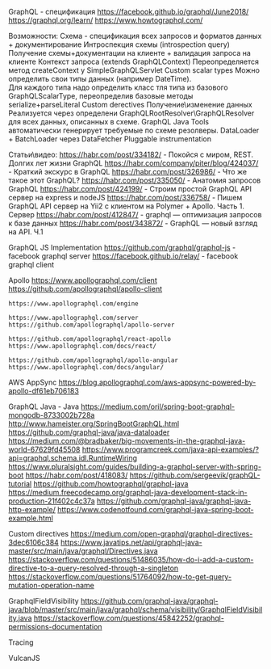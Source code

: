 GraphQL - спецификация
    https://facebook.github.io/graphql/June2018/
    https://graphql.org/learn/
    https://www.howtographql.com/

Возможности:
    Схема - спецификация всех запросов и форматов данных + документирование
    Интроспекция схемы (introspection query) 
        Получение схемы+документации на клиенте + валидация запроса на клиенте
    Контекст запроса (extends GraphQLContext)
        Переопределяется метод createContext у SimpleGraphQLServlet
    Custom scalar types
        Mожно определить свои типы данных (например DateTime).  
        Для каждого типа надо определить класс тля типа из базового GraphQLScalarType, 
        переопределив базовые методы serialize+parseLiteral
    Custom derectives
    Получение\изменение данных 
        Реализуется через определени GraphQLRootResolver\GraphQLResolver для всех данных, описанных в схеме.
        GraphQL Java Tools автоматически генерирует требуемые по схеме резолверы.
    DataLoader + BatchLoader через DataFetcher
    Pluggable instrumentation
    

Статьи\видео:
    https://habr.com/post/334182/                   - Покойся с миром, REST. Долгих лет жизни GraphQL
    https://habr.com/company/piter/blog/424037/     - Краткий экскурс в GraphQL
    https://habr.com/post/326986/                   - Что же такое этот GraphQL?
    https://habr.com/post/335050/                   - Анатомия запросов GraphQL
    https://habr.com/post/424199/                   - Строим простой GraphQL API сервер на express и nodeJS
    https://habr.com/post/336758/                   - Пишем GraphQL API сервер на Yii2 с клиентом на Polymer + Apollo. Часть 1. Сервер
    https://habr.com/post/412847/                   - graphql — оптимизация запросов к базе данных
    https://habr.com/post/343872/                   - GraphQL — новый взгляд на API. Ч.1
    

GraphQL JS Implementation
    https://github.com/graphql/graphql-js       - facebook graphql server
    https://facebook.github.io/relay/           - facebook graphql client
    
Apollo
    https://www.apollographql.com/client
    https://github.com/apollographql/apollo-client
    
    https://www.apollographql.com/engine
    
    https://www.apollographql.com/server
    https://github.com/apollographql/apollo-server
    
    https://github.com/apollographql/react-apollo
    https://www.apollographql.com/docs/react/
    
    https://github.com/apollographql/apollo-angular
    https://www.apollographql.com/docs/angular/
    
AWS AppSync
    https://blog.apollographql.com/aws-appsync-powered-by-apollo-df61eb706183

GraphQL Java - Java
    https://medium.com/oril/spring-boot-graphql-mongodb-8733002b728a
    http://www.hameister.org/SpringBootGraphQL.html
    https://github.com/graphql-java/java-dataloader
    https://medium.com/@bradbaker/big-movements-in-the-graphql-java-world-67629fd45508
    https://www.programcreek.com/java-api-examples/?api=graphql.schema.idl.RuntimeWiring
    https://www.pluralsight.com/guides/building-a-graphql-server-with-spring-boot
    https://habr.com/post/418083/
    https://github.com/sergeevik/graphQL-tutorial
    https://github.com/howtographql/graphql-java
    https://medium.freecodecamp.org/graphql-java-development-stack-in-production-21f402c4c37a
    https://github.com/graphql-java/graphql-java-http-example/
    https://www.codenotfound.com/graphql-java-spring-boot-example.html

Custom directives
    https://medium.com/open-graphql/graphql-directives-3dec6106c384
    https://www.javatips.net/api/graphql-java-master/src/main/java/graphql/Directives.java
    https://stackoverflow.com/questions/51486035/how-do-i-add-a-custom-directive-to-a-query-resolved-through-a-singleton
    https://stackoverflow.com/questions/51764092/how-to-get-query-mutation-operation-name

GraphqlFieldVisibility
    https://github.com/graphql-java/graphql-java/blob/master/src/main/java/graphql/schema/visibility/GraphqlFieldVisibility.java
    https://stackoverflow.com/questions/45842252/graphql-permissions-documentation

Tracing

VulcanJS
